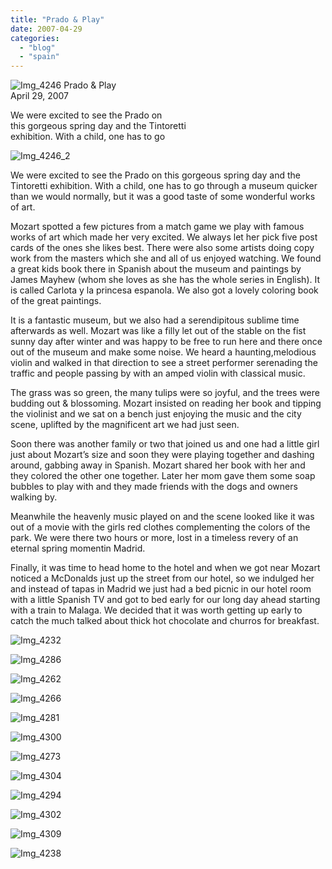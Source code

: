 ```yaml
---
title: "Prado & Play"
date: 2007-04-29
categories: 
  - "blog"
  - "spain"
---
```


 ![Img_4246](https://pub-ac94b3f306b24c0dba4238943c97f2e1.r2.dev/photos/uncategorized/2008/03/24/img_4246.png) Prado & Play  
April 29, 2007

We were excited to see the Prado on  
this gorgeous spring day and the Tintoretti  
exhibition. With a child, one has to go

<!--more-->

![Img_4246_2](https://pub-ac94b3f306b24c0dba4238943c97f2e1.r2.dev/photos/uncategorized/2008/03/24/img_4246_2.png)

  
We were excited to see the Prado on this gorgeous spring day and the Tintoretti exhibition. With a child, one has to go through a museum quicker than we would normally, but it was a good taste of some wonderful works of art.

Mozart spotted a few pictures from a match game we play with famous works of art which made her very excited. We always let her pick five post cards of the ones she likes best. There were also some artists doing copy work from the masters which she and all of us enjoyed watching. We found a great kids book there in Spanish about the museum and paintings by James Mayhew (whom she loves as she has the whole series in English). It is called Carlota y la princesa espanola. We also got a lovely coloring book of the great paintings.

It is a fantastic museum, but we also had a serendipitous sublime time afterwards as well. Mozart was like a filly let out of the stable on the fist sunny day after winter and was happy to be free to run here and there once out of the museum and make some noise. We heard a haunting,melodious violin and walked in that direction to see a street performer serenading the traffic and people passing by with an amped violin with classical music.

The grass was so green, the many tulips were so joyful, and the trees were budding out & blossoming. Mozart insisted on reading her book and tipping the violinist and we sat on a bench just enjoying the music and the city scene, uplifted by the magnificent art we had just seen.

Soon there was another family or two that joined us and one had a little girl just about Mozart’s size and soon they were playing together and dashing around, gabbing away in Spanish. Mozart shared her book with her and they colored the other one together. Later her mom gave them some soap bubbles to play with and they made friends with the dogs and owners walking by.

Meanwhile the heavenly music played on and the scene looked like it was out of a movie with the girls red clothes complementing the colors of the park. We were there two hours or more, lost in a timeless revery of an eternal spring momentin Madrid.

Finally, it was time to head home to the hotel and when we got near Mozart noticed a McDonalds just up the street from our hotel, so we indulged her and instead of tapas in Madrid we just had a bed picnic in our hotel room with a little Spanish TV and got to bed early for our long day ahead starting with a train to Malaga. We decided that it was worth getting up early to catch the much talked about thick hot chocolate and churros for breakfast.

![Img_4232](https://pub-ac94b3f306b24c0dba4238943c97f2e1.r2.dev/photos/uncategorized/2008/03/24/img_4232.png)

![Img_4286](https://pub-ac94b3f306b24c0dba4238943c97f2e1.r2.dev/photos/uncategorized/2008/03/24/img_4286.png)

![Img_4262](https://pub-ac94b3f306b24c0dba4238943c97f2e1.r2.dev/photos/uncategorized/2008/03/24/img_4262.png)

![Img_4266](https://pub-ac94b3f306b24c0dba4238943c97f2e1.r2.dev/photos/uncategorized/2008/03/24/img_4266.png)

![Img_4281](https://pub-ac94b3f306b24c0dba4238943c97f2e1.r2.dev/photos/uncategorized/2008/03/24/img_4281.png)

![Img_4300](https://pub-ac94b3f306b24c0dba4238943c97f2e1.r2.dev/photos/uncategorized/2008/03/24/img_4300.png)

![Img_4273](https://pub-ac94b3f306b24c0dba4238943c97f2e1.r2.dev/photos/uncategorized/2008/03/24/img_4273.png)

![Img_4304](https://pub-ac94b3f306b24c0dba4238943c97f2e1.r2.dev/photos/uncategorized/2008/03/24/img_4304.png)

![Img_4294](https://pub-ac94b3f306b24c0dba4238943c97f2e1.r2.dev/photos/uncategorized/2008/03/24/img_4294.png)

![Img_4302](https://pub-ac94b3f306b24c0dba4238943c97f2e1.r2.dev/photos/uncategorized/2008/03/24/img_4302.png)

![Img_4309](https://pub-ac94b3f306b24c0dba4238943c97f2e1.r2.dev/photos/uncategorized/2008/03/24/img_4309.png)

![Img_4238](https://pub-ac94b3f306b24c0dba4238943c97f2e1.r2.dev/photos/uncategorized/2008/03/24/img_4238.png)
